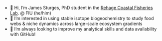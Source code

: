 - 👋 Hi, I’m James Sturges, PhD student in the [Rehage Coastal Fisheries Lab](https://myweb.fiu.edu/rehagej/). @ FIU (he/him)
- 👀 I’m interested in using stable isotope biogeochemistry to study food webs & niche dynamics across large-scale ecosystem gradients
- 🌱 I’m always looking to improve my analytical skills and data availability with GitHub!


<!---
jwsturges1/jwsturges1 is a ✨ special ✨ repository because its `README.md` (this file) appears on your GitHub profile.
You can click the Preview link to take a look at your changes.
--->
